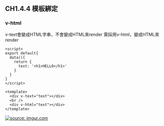 ## CH1.4.4 模板綁定


### v-html

v-text會變成HTML字串，不會變成HTML來render
需採用v-html，變成HTML來render

```
<script>
export default{
  data(){
    return {
      text: '<h1>HELLO</h1>'
    }
  }
}
</script>

<template>
  <div v-text="text"></div>
  <br />
  <div v-html="text"></div>
</template>
```

<a href="https://imgur.com/tX3Iyeb"><img src="https://i.imgur.com/tX3Iyeb.png" title="source: imgur.com" /></a>